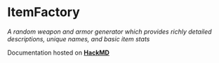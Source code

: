 # ItemFactory

*A random weapon and armor generator which provides richly detailed descriptions, unique names, and basic item stats*

Documentation hosted on [**HackMD**](https://hackmd.io/@ddejohn/r1t-gzCmr)
